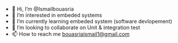 - 👋 Hi, I’m @Ismailbouasria
- 👀 I’m interested in embeded systems
- 🌱 I’m currently learning embeded system (software devlopement)
- 💞️ I’m looking to collaborate on Unit & integration test
- 📫 How to reach me bouasriaismail1@gmail.com

<!---
Ismailbouasria/Ismailbouasria is a ✨ Emebedded system student ✨ repository because its `README.md` (this file) appears on your GitHub profile.
You can click the Preview link to take a look at your changes.
--->
